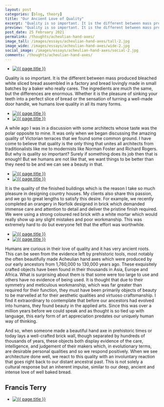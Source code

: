 ```yaml
---
layout: post
categories: [blog, theory]
title: "Our Ancient Love of Quality"
excerpt: "Quality is so important. It is the different between mass produced bleached white sliced bread assembled in a factory and bread lovingly made in small batches by a baker who really cares. The ingredients are much the same, but the differences are enormous."
preview: "Quality is so important. It is the different between mass produced bleached white sliced bread assembled in a factory and bread lovingly made in small batches by a baker who really cares. The ingredients are much the same, but the differences are enormous."
post_date: 25 February 2021
permalink: /thoughts/acheulian-hand-axes/
image_tall: /images/essays/acheulian-hand-axes/tall-2.jpg
image_wide: /images/essays/acheulian-hand-axes/wide-2.jpg
social_image: /images/essays/acheulian-hand-axes/social-2.jpg
comments: /thoughts/acheulian-hand-axes/
---
```


<ul class="list">
	<li class="full">
		<a class="fancybox" rel="group" href="/images/essays/acheulian-hand-axes/01.jpg">
			<img class="lazy" src="/images/essays/acheulian-hand-axes/social.jpg" alt="{{ page.title }}" />
		</a>
	</li>
</ul>

Quality is so important. It is the different between mass produced bleached white sliced bread assembled in a factory and bread lovingly made in small batches by a baker who really cares. The ingredients are much the same, but the differences are enormous. Whether it is the pleasure of sinking your teeth into a perfect slice of bread or the sensation of turning a well-made door handle, we humans love quality in all its many forms. 

<ul class="list">
	<li class="half">
		<a class="fancybox" rel="group" href="/images/essays/acheulian-hand-axes/02.jpg">
			<img class="lazy" src="/images/essays/acheulian-hand-axes/thumbs/02.jpg" alt="{{ page.title }}" />
		</a>
	</li>
	<li class="half">
		<a class="fancybox" rel="group" href="/images/essays/acheulian-hand-axes/03.jpg">
			<img class="lazy" src="/images/essays/acheulian-hand-axes/thumbs/03.jpg" alt="{{ page.title }}" />
		</a>
	</li>
</ul>

A while ago I was in a discussion with some architects whose taste was the polar opposite to mine. It was only when we began discussing the amazing quality of Victorian terraces that we found some common ground. I have come to believe that quality is the only thing that unites all architects from traditionalists like me to modernists like Norman Foster and Richard Rogers. But why is quality so important? Surely if something does its job then that is enough! But we humans are not like that, we want things to be better than they need to be and we can see a beauty in that. 

<ul class="list">
	<li class="half">
		<a class="fancybox" rel="group" href="/images/essays/acheulian-hand-axes/04.jpg">
			<img class="lazy" src="/images/essays/acheulian-hand-axes/thumbs/04.jpg" alt="{{ page.title }}" />
		</a>
	</li>
	<li class="half">
		<a class="fancybox" rel="group" href="/images/essays/acheulian-hand-axes/05.jpg">
			<img class="lazy" src="/images/essays/acheulian-hand-axes/thumbs/05.jpg" alt="{{ page.title }}" />
		</a>
	</li>
</ul>

It is the quality of the finished buildings which is the reason I take so much pleasure in designing country houses. My clients also share this passion, and we go to great lengths to satisfy this desire. For example, we recently completed an orangery in Norfolk designed in brick which demanded immense care and attention to detail and deliver the pristine finish required. We were using a strong coloured red brick with a white mortar which would really show up any slight mistakes and poor workmanship. This was extremely hard to do but everyone felt that the effort was worthwhile.

<ul class="list">
	<li class="half">
		<a class="fancybox" rel="group" href="/images/essays/acheulian-hand-axes/06.jpg">
			<img class="lazy" src="/images/essays/acheulian-hand-axes/06.jpg" alt="{{ page.title }}" />
		</a>
	</li>
	<li class="half">
		<a class="fancybox" rel="group" href="/images/essays/acheulian-hand-axes/07.jpg">
			<img class="lazy" src="/images/essays/acheulian-hand-axes/07.jpg" alt="{{ page.title }}" />
		</a>
	</li>
</ul>

Humans are curious in their love of quality and it has very ancient roots. This can be seen from the evidence left by prehistoric tools, most notably the often beautifully made Acheulian hand axes which were produced by our early ancestors from 1,760,000 to 130,000 years ago. These exquisitely crafted objects have been found in their thousands in Asia, Europe and Africa. What is surprising about them is that some were too large to use and others have no evidence of being used. It is thought that due to their symmetry and meticulous workmanship, which was far greater than required for their function, they must have been primarily objects of beauty to be marvelled at for their aesthetic qualities and virtuoso craftsmanship. I find it extraordinary to contemplate that before our ancestors had evolved into humans, they found beauty in the applied arts. Since this was over a million years before we could speak and as thought is so tied up with language, this early form of art appreciation predates our uniquely human way of thinking. 

And so, when someone made a beautiful hand axe in prehistoric times or today lays a well-crafted brick wall, though separated by hundreds of thousands of years, these objects both display evidence of the care, intelligence, and judgement of their makers which, in evolutionary terms, are desirable personal qualities and so we respond positively. When we see architecture done well, we react to this quality with an involuntary reaction that goes right back to our distant ancestral past. This is not solely a cultural response but an inherent impulse, similar to our deep, ancient and intense love of well baked bread.

## Francis Terry

<ul class="list">
	<li class="full">
		<a class="fancybox" rel="group" href="/images/essays/acheulian-hand-axes/08.jpg">
			<img class="lazy" src="/images/essays/acheulian-hand-axes/08.jpg" alt="{{ page.title }}" />
		</a>
	</li>
</ul>